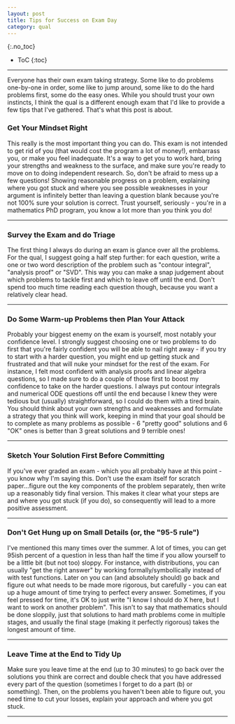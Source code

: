 ```yaml
---
layout: post
title: Tips for Success on Exam Day
category: qual
---
```

{:.no_toc}

* ToC
{:toc}
---

Everyone has their own exam taking strategy.  Some like to do problems one-by-one in order, some like to jump around, some like to do the hard problems first, some do the easy ones.  While you should trust your own instincts, I think the qual is a different enough exam that I'd like to provide a few tips that I've gathered.  That's what this post is about.

<!--more-->

### Get Your Mindset Right

This really is the most important thing you can do.  This exam is not intended to get rid of you (that would cost the program a lot of money!), embarrass you, or make you feel inadequate.  It's a way to get you to work hard, bring your strengths and weakness to the surface, and make sure you're ready to move on to doing independent research.  So, don't be afraid to mess up a few questions!  Showing reasonable progress on a problem, explaining where you got stuck and where you see possible weaknesses in your argument is infinitely better than leaving a question blank because you're not 100% sure your solution is correct.  Trust yourself, seriously - you're in a mathematics PhD program, you know a lot more than you think you do!

---

### Survey the Exam and do Triage

The first thing I always do during an exam is glance over all the problems.  For the qual, I suggest going a half step further: for each question, write a one or two word description of the problem such as "contour integral", "analysis proof" or "SVD".  This way you can make a snap judgement about which problems to tackle first and which to leave off until the end.  Don't spend too much time reading each question though, because you want a relatively clear head.

--- 

### Do Some Warm-up Problems then Plan Your Attack

Probably your biggest enemy on the exam is yourself, most notably your confidence level.  I strongly suggest choosing one or two problems to do first that you're fairly confident you will be able to nail right away - if you try to start with a harder question, you might end up getting stuck and frustrated and that will nuke your mindset for the rest of the exam.  For instance, I felt most confident with analysis proofs and linear algebra questions, so I made sure to do a couple of those first to boost my confidence to take on the harder questions.  I always put contour integrals and numerical ODE questions off until the end because I knew they were tedious but (usually) straightforward, so I could do them with a tired brain.  You should think about your own strengths and weaknesses and formulate a strategy that you think will work, keeping in mind that your goal should be to complete as many problems as possible - 6 "pretty good" solutions and 6 "OK" ones is better than 3 great solutions and 9 terrible ones!  

--- 

### Sketch Your Solution First Before Committing

If you've ever graded an exam - which you all probably have at this point - you know why I'm saying this.  Don't use the exam itself for scratch paper...figure out the key components of the problem separately, then write up a reasonably tidy final version.  This makes it clear what your steps are and where you got stuck (if you do), so consequently will lead to a more positive assessment.

---

### Don't Get Hung up on Small Details (or, the "95-5 rule")

I've mentioned this many times over the summer. A lot of times, you can get 95ish percent of a question in less than half the time if you allow yourself to be a little bit (but not too) sloppy.  For instance, with distributions, you can usually "get the right answer" by working formally/symbollically instead of with test functions.  Later on you can (and absolutely should) go back and figure out what needs to be made more rigorous, but carefully - you can eat up a huge amount of time trying to perfect every answer.  Sometimes, if you feel pressed for time, it's OK to just write "I know I should do X here, but I want to work on another problem".  This isn't to say that mathematics should be done sloppily, just that solutions to hard math problems come in multiple stages, and usually the final stage (making it perfectly rigorous) takes the longest amount of time. 

---

### Leave Time at the End to Tidy Up

Make sure you leave time at the end (up to 30 minutes) to go back over the solutions you think are correct and double check that you have addressed every part of the question (sometimes I forget to do a part (b) or something).  Then, on the problems you haven't been able to figure out, you need time to cut your losses, explain your approach and where you got stuck.

--- 

